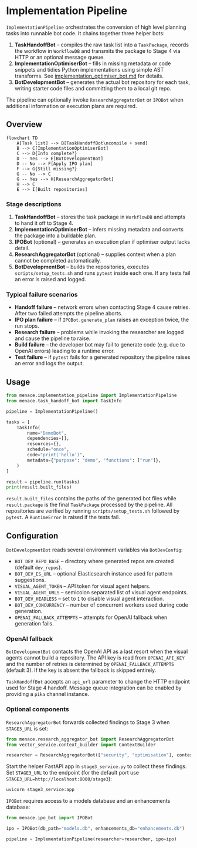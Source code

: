 # Implementation Pipeline

`ImplementationPipeline` orchestrates the conversion of high level planning tasks into runnable bot code. It chains together three helper bots:

1. **TaskHandoffBot** – compiles the raw task list into a `TaskPackage`, records the workflow in `WorkflowDB` and transmits the package to Stage 4 via HTTP or an optional message queue.
2. **ImplementationOptimiserBot** – fills in missing metadata or code snippets and tidies Python implementations using simple AST transforms. See [implementation_optimiser_bot.md](implementation_optimiser_bot.md) for details.
3. **BotDevelopmentBot** – generates the actual bot repository for each task, writing starter code files and committing them to a local git repo.

The pipeline can optionally invoke `ResearchAggregatorBot` or `IPOBot` when additional information or execution plans are required.

## Overview

```mermaid
flowchart TD
    A[Task list] --> B[TaskHandoffBot\ncompile + send]
    B --> C[ImplementationOptimiserBot]
    C --> D{Info complete?}
    D -- Yes --> E[BotDevelopmentBot]
    D -- No --> F[Apply IPO plan]
    F --> G{Still missing?}
    G -- No --> C
    G -- Yes --> H[ResearchAggregatorBot]
    H --> C
    E --> I[Built repositories]
```

### Stage descriptions

1. **TaskHandoffBot** – stores the task package in `WorkflowDB` and attempts to hand it off to Stage 4.
2. **ImplementationOptimiserBot** – infers missing metadata and converts the package into a buildable plan.
3. **IPOBot** (optional) – generates an execution plan if optimiser output lacks detail.
4. **ResearchAggregatorBot** (optional) – supplies context when a plan cannot be completed automatically.
5. **BotDevelopmentBot** – builds the repositories, executes `scripts/setup_tests.sh` and runs `pytest` inside each one. If any tests fail an error is raised and logged.

### Typical failure scenarios

- **Handoff failure** – network errors when contacting Stage 4 cause retries. After two failed attempts the pipeline aborts.
- **IPO plan failure** – if `IPOBot.generate_plan` raises an exception twice, the run stops.
- **Research failure** – problems while invoking the researcher are logged and cause the pipeline to raise.
- **Build failure** – the developer bot may fail to generate code (e.g. due to OpenAI errors) leading to a runtime error.
- **Test failure** – if `pytest` fails for a generated repository the pipeline raises an error and logs the output.

## Usage

```python
from menace.implementation_pipeline import ImplementationPipeline
from menace.task_handoff_bot import TaskInfo

pipeline = ImplementationPipeline()

tasks = [
    TaskInfo(
        name="DemoBot",
        dependencies=[],
        resources={},
        schedule="once",
        code="print('hello')",
        metadata={"purpose": "demo", "functions": ["run"]},
    )
]

result = pipeline.run(tasks)
print(result.built_files)
```

`result.built_files` contains the paths of the generated bot files while `result.package` is the final `TaskPackage` processed by the pipeline.
All repositories are verified by running `scripts/setup_tests.sh` followed by `pytest`. A ``RuntimeError`` is raised if the tests fail.

## Configuration

`BotDevelopmentBot` reads several environment variables via `BotDevConfig`:

- `BOT_DEV_REPO_BASE` – directory where generated repos are created (default `dev_repos`).
- `BOT_DEV_ES_URL` – optional Elasticsearch instance used for pattern suggestions.
- `VISUAL_AGENT_TOKEN` – API token for visual agent helpers.
- `VISUAL_AGENT_URLS` – semicolon separated list of visual agent endpoints.
- `BOT_DEV_HEADLESS` – set to `1` to disable visual agent interaction.
- `BOT_DEV_CONCURRENCY` – number of concurrent workers used during code generation.
- `OPENAI_FALLBACK_ATTEMPTS` – attempts for OpenAI fallback when generation fails.

### OpenAI fallback

`BotDevelopmentBot` contacts the OpenAI API as a last resort when the visual
agents cannot build a repository. The API key is read from `OPENAI_API_KEY` and
the number of retries is determined by `OPENAI_FALLBACK_ATTEMPTS` (default 3).
If the key is absent the fallback is skipped entirely.

`TaskHandoffBot` accepts an `api_url` parameter to change the HTTP endpoint used for Stage 4 handoff. Message queue integration can be enabled by providing a `pika` channel instance.

### Optional components

`ResearchAggregatorBot` forwards collected findings to Stage 3 when `STAGE3_URL` is set:

```python
from menace.research_aggregator_bot import ResearchAggregatorBot
from vector_service.context_builder import ContextBuilder

researcher = ResearchAggregatorBot(["security", "optimisation"], context_builder=ContextBuilder())
```
Start the helper FastAPI app in `stage3_service.py` to collect these findings.
Set ``STAGE3_URL`` to the endpoint (for the default port use
``STAGE3_URL=http://localhost:8000/stage3``):

```bash
uvicorn stage3_service:app
```

`IPOBot` requires access to a models database and an enhancements database:

```python
from menace.ipo_bot import IPOBot

ipo = IPOBot(db_path="models.db", enhancements_db="enhancements.db")

pipeline = ImplementationPipeline(researcher=researcher, ipo=ipo)
```

